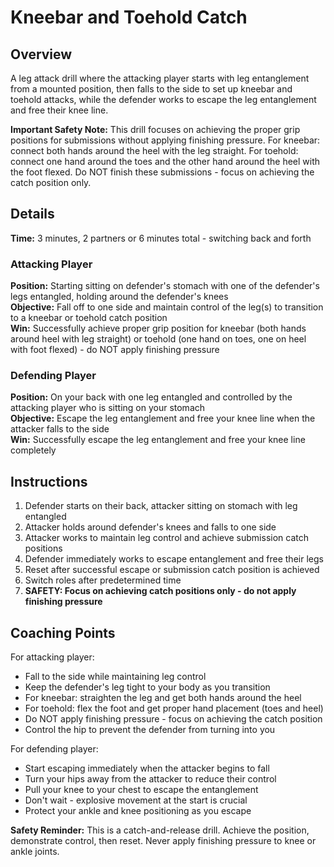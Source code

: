 # Kneebar and Toehold Catch

## Overview
A leg attack drill where the attacking player starts with leg entanglement from a mounted position, then falls to the side to set up kneebar and toehold attacks, while the defender works to escape the leg entanglement and free their knee line.

**Important Safety Note:** This drill focuses on achieving the proper grip positions for submissions without applying finishing pressure. For kneebar: connect both hands around the heel with the leg straight. For toehold: connect one hand around the toes and the other hand around the heel with the foot flexed. Do NOT finish these submissions - focus on achieving the catch position only.

## Details
**Time:** 3 minutes, 2 partners or 6 minutes total - switching back and forth

### Attacking Player
**Position:** Starting sitting on defender's stomach with one of the defender's legs entangled, holding around the defender's knees  
**Objective:** Fall off to one side and maintain control of the leg(s) to transition to a kneebar or toehold catch position  
**Win:** Successfully achieve proper grip position for kneebar (both hands around heel with leg straight) or toehold (one hand on toes, one on heel with foot flexed) - do NOT apply finishing pressure

### Defending Player
**Position:** On your back with one leg entangled and controlled by the attacking player who is sitting on your stomach  
**Objective:** Escape the leg entanglement and free your knee line when the attacker falls to the side  
**Win:** Successfully escape the leg entanglement and free your knee line completely

## Instructions
1. Defender starts on their back, attacker sitting on stomach with leg entangled
2. Attacker holds around defender's knees and falls to one side
3. Attacker works to maintain leg control and achieve submission catch positions
4. Defender immediately works to escape entanglement and free their legs
5. Reset after successful escape or submission catch position is achieved
6. Switch roles after predetermined time
7. **SAFETY: Focus on achieving catch positions only - do not apply finishing pressure**

## Coaching Points
For attacking player:
- Fall to the side while maintaining leg control
- Keep the defender's leg tight to your body as you transition
- For kneebar: straighten the leg and get both hands around the heel
- For toehold: flex the foot and get proper hand placement (toes and heel)
- Do NOT apply finishing pressure - focus on achieving the catch position
- Control the hip to prevent the defender from turning into you

For defending player:
- Start escaping immediately when the attacker begins to fall
- Turn your hips away from the attacker to reduce their control
- Pull your knee to your chest to escape the entanglement
- Don't wait - explosive movement at the start is crucial
- Protect your ankle and knee positioning as you escape

**Safety Reminder:** This is a catch-and-release drill. Achieve the position, demonstrate control, then reset. Never apply finishing pressure to knee or ankle joints.